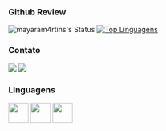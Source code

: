 ### Github Review

![mayaram4rtins's Status](https://github-readme-stats.vercel.app/api?username=mayaram4rtins&show_icons=true&theme=gruvbox)
[![Top Linguagens](https://github-readme-stats.vercel.app/api/top-langs/?username=mayaram4rtins&layout=compact&theme=gruvbox)](https://github.com/anuraghazra/github-readme-stats)

### Contato
<div>
<a href = "mailto:mmayara.nmartins@gmail.com"><img loading="lazy" src="https://img.shields.io/badge/Gmail-D14836?style=for-the-badge&logo=gmail&logoColor=white" target="_blank"></a>
<a href="https://www.linkedin.com/in/mayara-martins-844299123/" target="_blank"><img loading="lazy" src="https://img.shields.io/badge/-LinkedIn-%230077B5?style=for-the-badge&logo=linkedin&logoColor=white" target="_blank"></a>   
</div>

### Linguagens
<img loading="lazy" src="https://cdn.jsdelivr.net/gh/devicons/devicon@latest/icons/java/java-original-wordmark.svg" width="40" height="40"/> <img loading="lazy" src="https://cdn.jsdelivr.net/gh/devicons/devicon@latest/icons/python/python-original.svg" width="40" height="40"/> <img loading="lazy" src="https://cdn.jsdelivr.net/gh/devicons/devicon@latest/icons/mysql/mysql-original-wordmark.svg" width="40" height="40"/>
